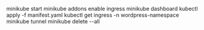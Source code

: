 minikube start
minikube addons enable ingress
minikube dashboard
kubectl apply -f manifest.yaml
kubectl get ingress -n wordpress-namespace
minikube tunnel
minikube delete --all
